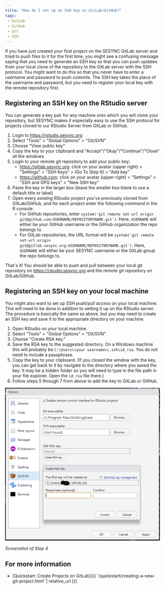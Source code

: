 ```yaml
---
title: "How do I set up an SSH key on GitLab/GitHub?"
tags:
 - GitLab
 - GitHub
 - git
 - SSH
---
```


If you have just created your first project on the SESYNC GitLab server and tried to push files to it for the first time, you might see a confusing message saying that you need to generate an SSH key so that you can push updates from your local clone of the repository to the GitLab server with the SSH protocol. You might want to do this so that you never have to enter a username and password to push commits. The SSH key takes the place of the username and password, but you need to register your local key with the remote repository first. 

## Registering an SSH key on the RStudio server

You can generate a key pair for any machine onto which you will clone your repository, but SESYNC makes it especially easy to use the SSH protocol for projects cloned to our RStudio Server from GitLab or GitHub.

1.  Login to <https://rstudio.sesync.org>
2.  Select "Tools" > "Global Options" > "Git/SVN"
3.  Choose "View public key"
4.  Copy the key to your clipboard and
    "Accept"/"Okay"/"Continue"/"Close" all the windows
5.  Login to your remote git repository to add your public key:
    -   <https://gitlab.sesync.org>: click on your avatar (upper
        right) > "Settings" > "SSH Keys" > (Go To Step 6) >
        "Add key"
    -   <https://github.com>: click on your avatar (upper right) >
        "Settings" > "SSH and GPG keys" > "New SSH key"
6.  Paste the key in the larger box (leave the smaller box blank to use a default title or label)
7.  Open every *existing* RStudio project you've previously cloned from GitLab/GitHub, and for each project enter the following command in the R console:
    - For GitHub repositories, enter `system('git remote set-url origin git@github.com:USERNAME/REPOSITORYNAME.git')`. Here, `USERNAME` will either be your GitHub username or the GitHub organization the repo belongs to.
    - For GitLab repositories, the URL format will be `system('git remote set-url origin git@gitlab.sesync.org:USERNAME/REPOSITORYNAME.git')`. Here, `USERNAME` will either be your SESYNC username or the GitLab group the repo belongs to.

That's it! You should be able to push and pull between your local git
repository on <https://rstudio.sesync.org> and the remote git repository on GitLab/GitHub. 

## Registering an SSH key on your local machine

You might also want to set up SSH push/pull access on your local machine. This will need to be done in addition to setting it up on the RStudio server. The procedure is basically the same as above, but you may need to create an SSH key and save it to the appropriate directory on your machine.

1. Open RStudio on your local machine.
2. Select "Tools" > "Global Options" > "Git/SVN"
3. Choose "Create RSA key."
4. Save the RSA key to the suggested directory. On a Windows machine this will probably be `C:\Users\<your username>\.ssh\id_rsa`. You do not need to include a passphrase.
5. Copy the key to your clipboard. (If you closed the window with the key, you can get back to it by navigate to the directory where you saved the key. It may be a hidden folder so you will need to type in the file path in your file explorer. Open the `id_rsa` file there.)
6. Follow steps 5 through 7 from above to add the key to GitLab or GitHub.

![](/assets/images/rsakeyscreenshot.PNG)

*Screenshot of Step 4*

## For more information

- [Quickstart: Create Projects on GitLab]({{ '/quickstart/creating-a-new-git-project.html' | relative_url }}) 
